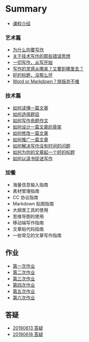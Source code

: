 # Summary

* [课程介绍](README.md)

### 艺术篇

* [为什么你要写作](philosophy/why-you-shoud-write.md)
* [关于技术写作的那些错误思想](philosophy/misconceptions.md)
* [一切写作，从写开始](philosophy/start-from-writting.md)
* [写作的灵感从哪来？又要到哪里去？](philosophy/about-idea.md)
* [好的标题，没那么坏](philosophy/good-title.md)
* [Word or Markdown？排版并不难](philosophy/word.md)

### 技术篇


* [如何读懂一篇文章](technology/how-to-read-a-article.md)
* [如何选择题目](technology/how-to-choose-a-title.md)
* [如何写作命题作文](technology/how-to-write-propositional-composition.md)
* [如何设计一篇文章的骨架](technology/how-to-design-skeleton.md)
* [如何修改一篇文章](technology/how-to-modify.md)
* [如何推广一篇文章](technology/how-to-spread.md)
* [如何解决写作没有时间的问题](technology/how-to-make-time.md)
* [如何为你的文章起一个好的标题](technology/how-to-generate-title.md)
* [如何以读书促进写作](technology/how-to-read-and-write.md)

### 加餐


* 海量信息输入指南
* 素材管理指南
* CC 协议指南 
* Markdown 贴图指南 
* 大纲类工具的使用
* 思维导图的使用
* 移动端写作指南 
* 文章贴代码指南 
* 一些常见的文章写作指南 

## 作业

* [第一次作业](homework/20190613.md)
* [第二次作业](homework/20190620.md)
* [第三次作业]()
* [第四次作业]()
* [第五次作业]()
* [第六次作业]()

## 答疑

* [20190613 答疑](qa/20190613.md)
* [20190618 答疑](qa/20190618.md)
